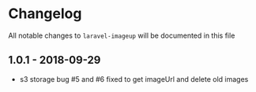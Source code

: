 # Changelog

All notable changes to `laravel-imageup` will be documented in this file

## 1.0.1 - 2018-09-29
- s3 storage bug #5 and #6 fixed to get imageUrl and delete old images
